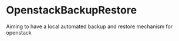 # OpenstackBackupRestore
Aiming to have a local automated backup and restore mechanism for openstack
